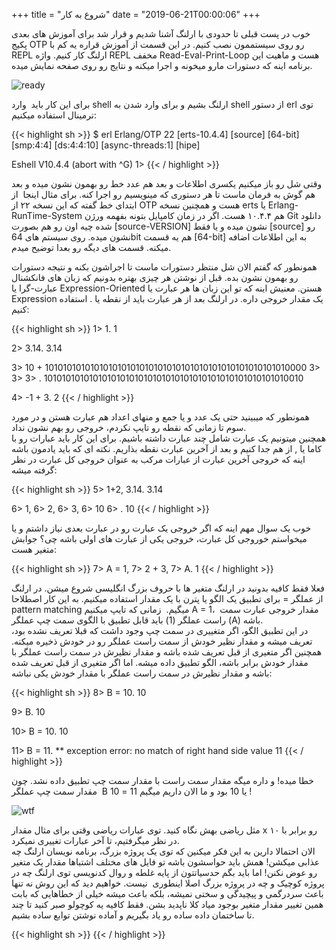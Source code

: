 +++
title = "شروع‌ به کار"
date = "2019-06-21T00:00:06"
+++



خوب در پست قبلی تا حدودی با ارلنگ آشنا شدیم و قرار شد برای آموزش های بعدی پکیج OTP رو روی سیستممون نصب کنیم. در این قسمت از آموزش قراره یه کم با REPL ارلنگ کار کنیم. واژه REPL مخفف Read-Eval-Print-Loop هست و ماهیت این برنامه اینه که دستورات مارو میخونه و اجرا میکنه و نتایج رو روی صفحه نمایش میده.  

![ready](/posts/images/erlang-fa.ir-give-it-a-try-01.jpg)

برای این کار باید  وارد shell ارلنگ بشیم و برای وارد شدن به shell از دستور erl توی ترمینال استفاده میکنیم:  

{{< highlight sh >}}
$ erl
Erlang/OTP 22 [erts-10.4.4] [source] [64-bit] [smp:4:4] [ds:4:4:10] [async-threads:1] [hipe]

Eshell V10.4.4  (abort with ^G)
1> 
{{< / highlight >}}

وقتی شل رو باز میکنیم یکسری اطلاعات و بعد هم عدد خط رو بهمون نشون میده و بعد هم گوش به فرمان ماست تا هر دستوری که مینویسیم رو اجرا کنه. برای مثال اینجا  از ابتدای خط گفته که این نسخه ۲۲ از OTP هست و همچنین نسخه erts یا Erlang-RunTime-System هم ۱۰.۴.۴ هست. اگر در زمان کامپایل بتونه بفهمه ورژن Git دانلود شده چیه اون رو هم بصورت [source-VERSION] نشون میده و یا فقط [source] رو نشون میده. روی سیستم های 64bit هم یه قسمت [64-bit] به این اطلاعات اضافه میکنه. قسمت های دیگه رو بعدا توضیح میدم. 

همونطور که گفتم الان شل منتظر دستورات ماست تا اجراشون بکنه و نتیجه دستورات رو بهمون نشون بده. قبل از نوشتن هر چیزی بهتره بدونیم که زبان های فانکشنال عبارت-گرا یا Expression-Oriented هستن. معنیش اینه که تو این زبان ها هر عبارت یا Expression یک مقدار خروجی داره. در ارلنگ بعد از هر عبارت باید از نقطه یا . استفاده کنیم:


{{< highlight sh >}}
1> 1.
1

2> 3.14.
3.14

3> 10 + 101010101010101010101010101010101010101010101010101010000
3> 
3> 
3> .
101010101010101010101010101010101010101010101010101010010

4> -1 + 3.
2
{{< / highlight >}}

همونطور که میبینید حتی یک عدد و یا جمع و منهای اعداد هم عبارت هستن و در مورد سوم تا زمانی که نقطه رو تایپ نکردم، خروجی رو بهم نشون نداد.  
همچنین میتونیم یک عبارت شامل چند عبارت داشته باشیم. برای این کار باید عبارات رو با کاما یا , از هم جدا کنیم و بعد از آخرین عبارت نقطه بذاریم. نکته ای که باید یادمون باشه اینه که <bold>خروجی آخرین عبارت از عبارات مرکب به عنوان خروجی کل عبارت در نظر گرفته میشه</bold>:

{{< highlight sh >}}
5> 1+2, 3.14.
3.14

6> 1,
6> 2, 
6> 3,
6> 10 
6> .
10
{{< / highlight >}}

خوب یک سوال مهم اینه که اگر خروجی یک عبارت رو در عبارت بعدی نیاز داشتم و یا میخواستم خوروجی کل عبارت، خروجی یکی از عبارت های اولی باشه چی؟ جوابش متغیر هست:

{{< highlight sh >}}
7> A = 1, 
7> 2 + 3,
7> A.
1
{{< / highlight >}}

فعلا فقط کافیه بدونید در ارلنگ متغیر ها با حروف بزرگ انگلیسی شروع میشن. در ارلنگ از عملگر = برای تطبیق یک الگو یا پترن با یک مقدار استفاده میکنیم. به این کار اصطلاحا pattern matching میگیم.  زمانی که تایپ میکنیم A = 1،  مقدار خروجی عبارت سمت راست عملگر (1) باید قابل تطبیق با الگوی سمت چپ عملگر (A) باشه.  
در این تطبیق الگو، اگر متغییری در سمت چپ وجود داشت که قبلا تعریف نشده بود، تعریف میشه و مقدار نظیر خودش از سمت راست عملگر رو در خودش ذخیره میکنه. همچنین اگر متغیری از قبل تعریف شده باشه و مقدار نظیرش در سمت راست عملگر با مقدار خودش برابر باشه، الگو تطبیق داده میشه. اما اگر متغیری از قبل تعریف شده باشه و مقدار نظیرش در سمت راست عملگر با مقدار خودش یکی نباشه:

{{< highlight sh >}}
8> B = 10.
10

9> B.
10

10> B = 10.
10

11> B = 11.
** exception error: no match of right hand side value 11
{{< / highlight >}}

خطا میده! و داره میگه مقدار سمت راست با مقدار سمت چپ تطبیق داده نشد. چون مقدار سمت چپ عملگر  B یا 10 بود و ما الان داریم میگیم 11 = 10 !  

![wtf](/posts/images/erlang-fa.ir-give-it-a-try-02.png)

مثل ریاضی بهش نگاه کنید. توی عبارات ریاضی وقتی برای مثال مقدار x رو برابر با ۱۰ در نظر میگرفتیم، تا آخر عبارات تغییری نمیکرد.  
الان احتمالا دارین به این فکر میکنین که توی یک پروژه بزرگ، برنامه نویسان ارلنگ چه عذابی میکشن! همش باید حواسشون باشه تو فایل های مختلف اشتباها مقدار یک متغیر رو عوض نکنن! اما باید بگم حدسیاتتون از پایه غلطه و روال کدنویسی توی ارلنگ چه در پروژه کوچیک و چه در پروژه بزرگ اصلا اینطوری  نیست. خواهیم دید که این روش نه تنها باعث سردرگمی و پیچیدگی و سختی نمیشه، بلکه باعث میشه خیلی از خطاهایی که بابت همین تغییر مقدار متغیر بوجود میاد کلا ناپدید بشن. فقط کافیه یه کوچولو صبر کنید تا چند تا ساختمان داده ساده رو یاد بگیریم و آماده نوشتن توابع ساده بشیم.
















{{< highlight sh >}}
{{< / highlight >}}
